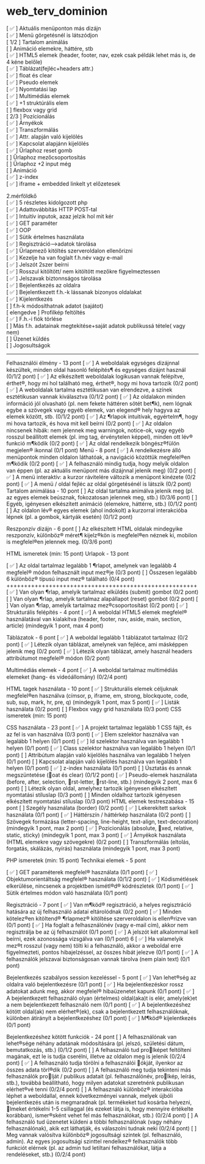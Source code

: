 # web_terv_dominion

[ &#9989; ] Aktuális menüponton más dizájn<br/>
[ &#9989; ] Menü görgetésnél is látszódjon<br/>
[ 1/2 ] Tartalom animálás<br/>
[ ] Animáció elemekre, háttére, stb<br/>
[ &#9989; ] HTML5 elemek (header, footer, nav, ezek csak példák lehet más is, de 4 kéne belőle)<br/>
[ &#9989; ] Táblázat(fejléc+headers attr.)<br/>
[ &#9989; ] float és clear<br/>
[ &#9989; ] Pseudo elemek<br/>
[ &#9989; ] Nyomtatási lap<br/>
[ &#9989; ] Multimédiás elemek<br/>
[ &#9989; ] +1 struktúrális elem<br/>
[ ] flexbox vagy grid<br/>
[ 2/3 ] Pozícionálás<br/>
[ &#9989; ] Árnyékok<br/>
[ &#9989; ] Transzformálás<br/>
[ &#9989; ] Attr. alapján való kijelölés<br/>
[ &#9989; ] Kapcsolat alapjánn kijelölés<br/>
[ &#9989; ] Űrlaphoz reset gomb<br/>
[ ] Űrlaphoz mezőcsoportosítás<br/>
[ ] Űrlaphoz +2 input még<br/>
[ ] Animáció <br/>
[ &#9989; ] z-index <br/>
[ &#9989; ] iframe + embedded linkelt yt előzetesek

2.mérföldkő<br/>
[ &#9989; ] 5 részletes kidolgozott php<br/>
[ &#9989; ] Adattovábbítás HTTP POST-tal<br/>
[ &#9989; ] Intuitív inputok, azaz jelzik hol mit kér<br/>
[ &#9989; ] GET paraméter<br/>
[ &#9989; ] OOP<br/>
[ &#9989; ] Sütik értelmes használata<br/>
[ &#9989; ] Regisztráció-->adatok tárolása<br/>
[ &#9989; ] Űrlapmező kitöltés szerveroldalon ellenőrizni<br/>
[ &#9989; ] Kezelje ha van foglalt f.h.név vagy e-mail<br/>
[ &#9989; ] Jelszót 2szer beírni<br/>
[ &#9989; ] Rosszul kitöltött/ nem kitöltött mezőkre figyelmeztessen<br/>
[ &#9989; ] Jelszavak biztonnságos tárolása<br/>
[ &#9989; ] Bejelentkezés az oldalra<br/>
[ &#9989; ] Bejelentkezett f.h.-k lássanak bizonyos oldalakat<br/>
[ &#9989; ] Kijelentkezés<br/>
[ ] f.h-k módosíthatnak adatot (sajátot)<br/>
[ elengedve ] Profilkép feltöltés<br/>
[ &#9989; ] F.h.-i fiók törlése<br/>
[ ] Más f.h. adatainak megtekitése+saját adatok publikussá tétele( vagy nem)<br/>
[ ] Üzenet küldés<br/>
[ ] Jogosultságok<br/>

------------------------------------------------------------



Felhasználói élmény - 13 pont
[ &#9989; ] A weboldalak egységes dizájnnal készültek, minden oldal hasonló felépítés¶ és egységes
dizájnt használ (0/1/2 pont)
[ &#9989; ] Az elkészített weboldalak logikusan vannak felépítve, érthet®, hogy mi hol található meg,
érthet®, hogy mi hova tartozik (0/2 pont)
[ &#9989; ] A weboldalak tartalma esztétikusan van elrendezve, a színek esztétikusan vannak kiválasztva (0/1/2 pont)
[ &#9989; ] Az oldalakon minden információ jól olvasható (pl. nem fekete háttéren sötét bet¶k), nem
lógnak egybe a szövegek vagy egyéb elemek, van elegend® hely hagyva az elemek között,
stb. (0/1/2 pont)
[ &#9989; ] Az ¶rlapok intuitívak, egyértelm¶, hogy mi hova tartozik, és hova mit kell beírni (0/2
pont)
[ &#9989; ] Az oldalon nincsenek hibák: nem jelennek meg warningok, notice-ok, vagy egyéb rosszul
beállított elemek (pl. img tag, érvénytelen képpel), minden ott lév® funkció m¶ködik (0/2
pont)
[ &#9989; ] Az oldal rendelkezik böngész®fülön megjelen® ikonnal (0/1 pont)
Menü - 8 pont
[ &#9989; ] A rendelkezésre álló menüpontok minden oldalon láthatóak, a navigáció közöttük megfelel®en m¶ködik (0/2 pont)
[ &#9989; ] A felhasználó mindig tudja, hogy melyik oldalon van éppen (pl. az aktuális menüpont
más dizájnnal jelenik meg) (0/2 pont)
[ &#9989; ] A menü interaktív: a kurzor rávitelére változik a menüpont kinézete (0/2 pont)
[ &#9989; ] A menü / oldal fejléc az oldal görgetésénél is látszik (0/2 pont)
Tartalom animálása - 10 pont
[ ] Az oldal tartalma animálva jelenik meg (pl. az egyes elemek beúsznak, fokozatosan
jelennek meg, stb.) (0/3/6 pont)
[ ] Egyéb, igényesen elkészített animáció (elemekre, háttérre, stb.) (0/1/2 pont)
[ ] Az oldalon lév® egyes elemek (ahol indokolt) a kurzorral interakcióba lépnek (pl. a gombok, kártyák esetén) (0/1/2 pont)

Reszponzív dizájn - 6 pont
[ ] Az elkészített HTML oldalak mindegyike reszponzív, különböz® méret¶ kijelz®kön is megfelel®en néznek ki, mobilon is megfelel®en jelennek meg. (0/3/6 pont)


HTML ismeretek (min: 15 pont)
Urlapok - 13 pont

[ &#9989; ] Az oldal tartalmaz legalább 1 ¶rlapot, amelynek van legalább 4 megfelel® módon felhasznált input mez®je (0/3 pont)
[ ] Összesen legalább 6 különböz® típusú input mez® található (0/4 pont)   ++++++++++++++++++++++++++++++++++++++++++++++++++++++
[ &#9989; ] Van olyan ¶rlap, amelyik tartalmaz elküldés (submit) gombot (0/2 pont)
[ ] Van olyan ¶rlap, amelyik tartalmaz alapállapot (reset) gombot (0/2 pont)
[ ] Van olyan ¶rlap, amelyik tartalmaz mez®csoportosítást (0/2 pont)
[ &#9989; ] Strukturális felépítés - 4 pont
[  &#9989;] A weboldal HTML5 elemek megfelel® használatával van kialakítva (header, footer, nav,
aside, main, section, article) (mindegyik 1 pont, max 4 pont)


Táblázatok - 6 pont
[ &#9989; ] A weboldal legalább 1 táblázatot tartalmaz (0/2 pont)
[ &#9989; ] Létezik olyan táblázat, amelynek van fejléce, ami másképpen jelenik meg (0/2 pont)
[ &#9989; ] Létezik olyan táblázat, amely használ headers attribútumot megfelel® módon (0/2 pont)

Multimédiás elemek - 4 pont
[ &#9989; ] A weboldal tartalmaz multimédiás elemeket (hang- és videóállomány) (0/2/4 pont)

HTML tagek használata - 10 pont
[ &#9989; ] Strukturális elemek céljuknak megfelel®en használva (címsor, p, iframe, em, strong, blockquote, code, sub, sup, mark, hr, pre, q) (mindegyik 1 pont, max 5 pont)
[ &#9989; ] Listák használata (0/2 pont)
[ ] Flexbox vagy grid használata (0/3 pont)
CSS ismeretek (min: 15 pont)

CSS használata - 23 pont
[ &#9989; ] A projekt tartalmaz legalább 1 CSS fájlt, és az fel is van használva (0/3 pont)
[ &#9989; ] Elem szelektor használva van legalább 1 helyen (0/1 pont)
[ &#9989; ] Id szelektor használva van legalább 1 helyen (0/1 pont)
[ &#9989; ] Class szelektor használva van legalább 1 helyen (0/1 pont)
[ ] Attribútum alapján való kijelölés használva van legalább 1 helyen (0/1 pont)
[ ] Kapcsolat alapján való kijelölés használva van legalább 1 helyen (0/1 pont)
[ &#9989; ] z-index használata (0/1 pont)
[ ] Úsztatás és annak megszüntetése (oat és clear) (0/1/2 pont)
[ &#9989; ] Pseudo-elemek használata (before, after, selection, rst-letter, rst-line, stb.) (mindegyik
2 pont, max 6 pont)
[ ] Létezik olyan oldal, amelyhez tartozik igényesen elkészített nyomtatási stíluslap (0/3
pont)
[ ] Minden oldalhoz tartozik igényesen elkészített nyomtatási stíluslap (0/3 pont)
HTML elemek testreszabása - 15 pont
[ ] Szegély használata (border) (0/2 pont)
[ &#9989; ] Lekerekített sarkok használata (0/1 pont)
[ &#9989; ] Háttérszín / háttérkép használata (0/2 pont)
[ ] Szövegek formázása (letter-spacing, line-height, text-align, text-decoration) (mindegyik 1
pont, max 2 pont)
[ &#9989; ] Pozicionálás (absolute, xed, relative, static, sticky) (mindegyik 1 pont, max 3 pont)
[ &#9989; ] Árnyékok használata (HTML elemekre vagy szövegekre) (0/2 pont)
[ ] Transzformálás (eltolás, forgatás, skálázás, nyírás) használata (mindegyik 1 pont, max 3
pont)

PHP ismeretek (min: 15 pont)
Technikai elemek - 5 pont

[ &#9989; ] GET paraméterek megfelel® használata (0/1 pont)
[ &#9989; ] Objektumorientáltság megfelel® használata (0/1/2 pont)
[ &#9989; ] Kódismétlések elkerülése, nincsenek a projektben ismétl®d® kódrészletek (0/1 pont)
[ &#9989; ] Sütik értelmes módon való használata (0/1 pont)

Regisztráció - 7 pont
[ &#9989; ] Van m¶köd® regisztráció, a helyes regisztráció hatására az új felhasználó adatai eltárolódnak (0/2 pont)
[ &#9989; ] Minden kötelez®en kitöltend® ¶rlapmez® kitöltése szerveroldalon is ellen®rizve van (0/1
pont)
[ &#9989; ] Ha foglalt a felhasználónév (vagy e-mail cím), akkor nem regisztrálja be az új felhasználót
(0/1 pont)
[ &#9989; ] A jelszót két alkalommal kell beírni, ezek azonossága vizsgálva van (0/1 pont)
6
[ &#9989; ] Ha valamelyik mez®t rosszul (vagy nem) tölti ki a felhasználó, akkor a weboldal erre
figyelmezteti, pontos hibajelzéssel, az összes hibát jelezve (0/1 pont)
[ &#9989; ] A felhasználók jelszavai biztonságosan vannak tárolva (nem plain text) (0/1 pont)

Bejelentkezés szabályos session kezeléssel - 5 pont
[ &#9989; ] Van lehet®ség az oldalra való bejelentkezésre (0/1 pont)
[ &#9989; ] Ha bejelentkezéskor rossz adatokat adunk meg, akkor megfelel® hibaüzenetet kapunk (0/1
pont)
[ &#9989; ] A bejelentkezett felhasználó olyan (értelmes) oldal(aka)t is elér, amely(ek)et a nem bejelentkezett felhasználó nem (0/1 pont)
[ &#9989; ] A bejelentkezéshez kötött oldal(ak) nem elérhet®(ek), csak a bejelentkezett felhasználóknak, különben átirányít a bejelentkezéshez (0/1 pont)
[ &#9989; ] M¶köd® kijelentkezés (0/1 pont)

Bejelentkezéshez kötött funkciók - 24 pont
[ ] A felhasználónak van lehet®sége néhány adatának módosítására (pl. jelszó, születési dátum, bemutatkozás, stb.) (0/1/2 pont)
[ ] A felhasználó tud prolképet feltölteni magának, ezt le is tudja cserélni, illetve az oldalon
meg is jelenik (0/2/4 pont)
[ &#9989; ] A felhasználó tudja törölni a felhasználói ókját, ilyenkor az összes adata törl®dik (0/2
pont)
[ ] A felhasználó meg tudja tekinteni más felhasználók prolját / publikus adatait (pl. felhasználónév, prolkép, leírás, stb.), továbbá beállítható, hogy milyen adatokat szeretnénk
publikusan elérhet®vé tenni (0/2/4 pont)
[ ] A felhasználó különböz® interakcióba léphet a weboldallal, ennek következményei vannak,
melyek újbóli bejelentkezés után is megmaradnak (pl. termékeket tud kosárba helyezni,
lmeket értékelni 1-5 csillaggal (és ezeket látja is, hogy mennyire értékelte korábban),
ismer®sként vehet fel más felhasználókat, stb.) (0/2/4 pont)
[ ] A felhasználó tud üzenetet küldeni a többi felhasználónak (vagy néhány felhasználónak),
akik ezt láthatják, és válaszolni tudnak neki (0/2/4 pont)
[ ] Meg vannak valósítva különböz® jogosultsági szintek (pl. felhasználó, admin). Az egyes
jogosultsági szinttel rendelkez® felhasználók több funkciót elérnek (pl. az admin tud
letiltani felhasználókat, látja a rendeléseket, stb.) (0/2/4 pont)